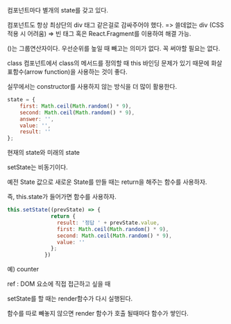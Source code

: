 컴포넌트마다 별개의 state를 갖고 있다.



컴포넌트도 항상 최상단의 div 태그 같은걸로 감싸주어야 했다.
=> 쓸데없는 div (CSS 적용 시 어려움)
=> 빈 태그 혹은 React.Fragment를 이용하여 해결 가능.



()는 그룹연산자이다. 우선순위를 높일 때 빼고는 의미가 없다. 꼭 써야할 필요는 없다.



class 컴포넌트에서 class의 메서드를 정의할 때 this 바인딩 문제가 있기 때문에 
화살표함수(arrow function)을 사용하는 것이 좋다.



실무에서는 constructor를 사용하지 않는 방식을 더 많이 활용한다.

```javascript
state = {
    first: Math.ceil(Math.random() * 9),
    second: Math.ceil(Math.random() * 9),
    answer: '',
    value: '',
    result: ''
};
```



현재의 state와 미래의 state



setState는 비동기이다.



예전 State 값으로 새로운 State를 만들 때는 return을 해주는 함수를 사용하자.

즉, this.state가 들어가면 함수를 사용하자.

```javascript
this.setState((prevState) => {
              return {
                result: '정답 ' + prevState.value,
                first: Math.ceil(Math.random() * 9),
                second: Math.ceil(Math.random() * 9),
                value: ''
              };
            })
```



예) counter



ref : DOM 요소에 직접 접근하고 싶을 때

setState를 할 때는 render함수가 다시 실행된다.



함수를 따로 빼놓지 않으면 render 함수가 호출 될때마다 함수가 쌓인다.

